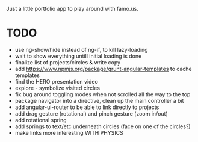 Just a little portfolio app to play around with famo.us.

TODO
===

* use ng-show/hide instead of ng-if, to kill lazy-loading
* wait to show everything untill initial loading is done
* finalize list of projects/circles & write copy
* add https://www.npmjs.org/package/grunt-angular-templates to cache templates
* find the HERO presentation video
* explore - symbolize visited circles
* fix bug around toggling modes when not scrolled all the way to the top
* package navigator into a directive, clean up the main controller a bit
* add angular-ui-router to be able to link directly to projects
* add drag gesture (rotational) and pinch gesture (zoom in/out)
* add rotational spring
* add springs to text/etc underneath circles (face on one of the circles?)
* make links more interesting WITH PHYSICS